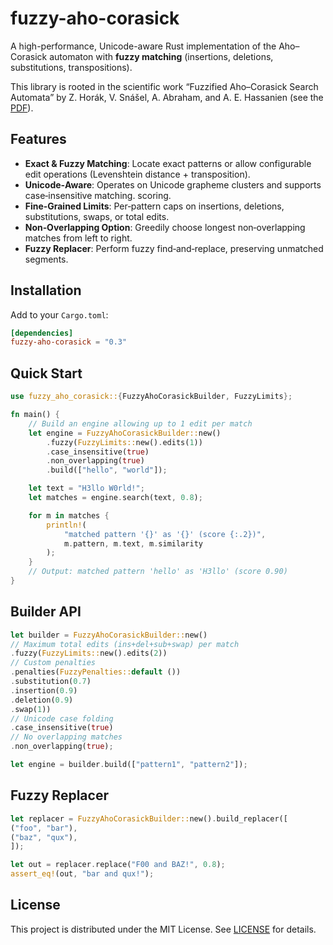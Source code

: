 # fuzzy-aho-corasick

A high-performance, Unicode-aware Rust implementation of the Aho–Corasick automaton with **fuzzy matching** (insertions,
deletions, substitutions, transpositions).

This library is rooted in the scientific work “Fuzzified Aho–Corasick Search Automata” by Z. Horák, V. Snášel, A.
Abraham, and A. E. Hassanien (see the [PDF](DOCS/ias10_horak.pdf)).

## Features

- **Exact & Fuzzy Matching**: Locate exact patterns or allow configurable edit operations (Levenshtein distance +
  transposition).
- **Unicode‐Aware**: Operates on Unicode grapheme clusters and supports case‐insensitive matching.
  scoring.
- **Fine‐Grained Limits**: Per‐pattern caps on insertions, deletions, substitutions, swaps, or total edits.
- **Non‐Overlapping Option**: Greedily choose longest non‐overlapping matches from left to right.
- **Fuzzy Replacer**: Perform fuzzy find‐and‐replace, preserving unmatched segments.

## Installation

Add to your `Cargo.toml`:

```toml
[dependencies]
fuzzy-aho-corasick = "0.3"
```

## Quick Start

```rust
use fuzzy_aho_corasick::{FuzzyAhoCorasickBuilder, FuzzyLimits};

fn main() {
    // Build an engine allowing up to 1 edit per match
    let engine = FuzzyAhoCorasickBuilder::new()
        .fuzzy(FuzzyLimits::new().edits(1))
        .case_insensitive(true)
        .non_overlapping(true)
        .build(["hello", "world"]);

    let text = "H3llo W0rld!";
    let matches = engine.search(text, 0.8);

    for m in matches {
        println!(
            "matched pattern '{}' as '{}' (score {:.2})",
            m.pattern, m.text, m.similarity
        );
    }
    // Output: matched pattern 'hello' as 'H3llo' (score 0.90)
}
```

## Builder API

```rust
let builder = FuzzyAhoCorasickBuilder::new()
// Maximum total edits (ins+del+sub+swap) per match
.fuzzy(FuzzyLimits::new().edits(2))
// Custom penalties
.penalties(FuzzyPenalties::default ())
.substitution(0.7)
.insertion(0.9)
.deletion(0.9)
.swap(1))
// Unicode case folding
.case_insensitive(true)
// No overlapping matches
.non_overlapping(true);

let engine = builder.build(["pattern1", "pattern2"]);
```

## Fuzzy Replacer

```rust
let replacer = FuzzyAhoCorasickBuilder::new().build_replacer([
("foo", "bar"),
("baz", "qux"),
]);

let out = replacer.replace("F00 and BAZ!", 0.8);
assert_eq!(out, "bar and qux!");
```

## License

This project is distributed under the MIT License. See [LICENSE](LICENSE) for details.

